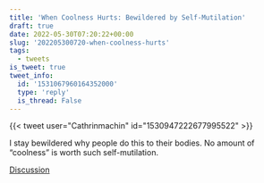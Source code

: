 ```yaml
---
title: 'When Coolness Hurts: Bewildered by Self-Mutilation'
draft: true
date: 2022-05-30T07:20:22+00:00
slug: '202205300720-when-coolness-hurts'
tags:
  - tweets
is_tweet: true
tweet_info:
  id: '1531067960164352000'
  type: 'reply'
  is_thread: False
---
```




{{< tweet user="Cathrinmachin" id="1530947222677995522" >}}

I stay bewildered why people do this to their bodies. No amount of “coolness” is worth such self-mutilation.

[Discussion](https://x.com/sytelus/status/1531067960164352000)
